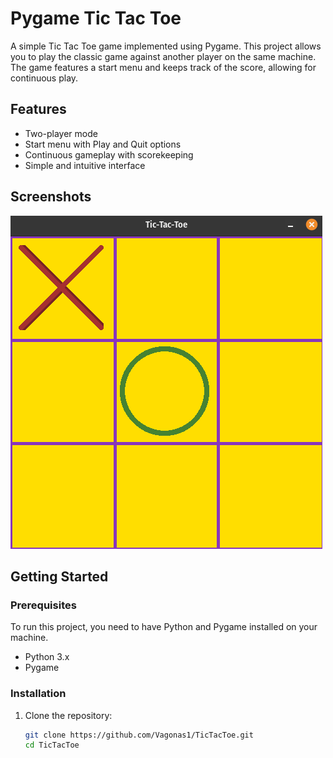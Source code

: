 # Pygame Tic Tac Toe

A simple Tic Tac Toe game implemented using Pygame. This project allows you to play the classic game against another player on the same machine. The game features a start menu and keeps track of the score, allowing for continuous play.

## Features

- Two-player mode
- Start menu with Play and Quit options
- Continuous gameplay with scorekeeping
- Simple and intuitive interface

## Screenshots

![Game Screenshot](Screenshot.png) <!-- Replace with your actual screenshot -->

## Getting Started

### Prerequisites

To run this project, you need to have Python and Pygame installed on your machine.

- Python 3.x
- Pygame

### Installation

1. Clone the repository:

   ```bash
   git clone https://github.com/Vagonas1/TicTacToe.git
   cd TicTacToe
   
